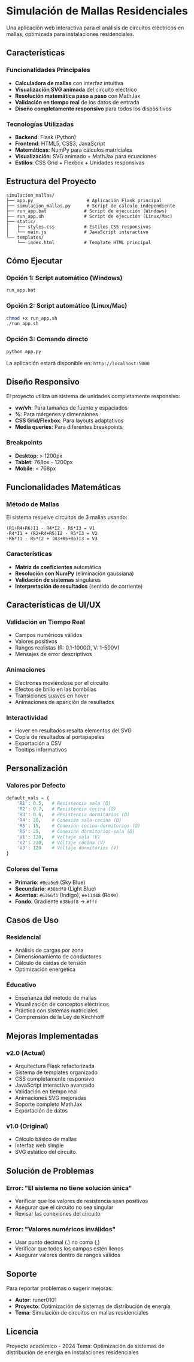 # Simulación de Mallas Residenciales

Una aplicación web interactiva para el análisis de circuitos eléctricos en mallas, optimizada para instalaciones residenciales.

## Características

### Funcionalidades Principales
- **Calculadora de mallas** con interfaz intuitiva
- **Visualización SVG animada** del circuito eléctrico
- **Resolución matemática paso a paso** con MathJax
- **Validación en tiempo real** de los datos de entrada
- **Diseño completamente responsivo** para todos los dispositivos

### Tecnologías Utilizadas
- **Backend**: Flask (Python)
- **Frontend**: HTML5, CSS3, JavaScript
- **Matemáticas**: NumPy para cálculos matriciales
- **Visualización**: SVG animado + MathJax para ecuaciones
- **Estilos**: CSS Grid + Flexbox + Unidades responsivas

## Estructura del Proyecto

```
simulacion_mallas/
├── app.py                    # Aplicación Flask principal
├── simulacion_mallas.py      # Script de cálculo independiente
├── run_app.bat              # Script de ejecución (Windows)
├── run_app.sh               # Script de ejecución (Linux/Mac)
├── static/
│   ├── styles.css           # Estilos CSS responsivos
│   └── main.js              # JavaScript interactivo
└── templates/
    └── index.html           # Template HTML principal
```

## Cómo Ejecutar

### Opción 1: Script automático (Windows)
```bash
run_app.bat
```

### Opción 2: Script automático (Linux/Mac)
```bash
chmod +x run_app.sh
./run_app.sh
```

### Opción 3: Comando directo
```bash
python app.py
```

La aplicación estará disponible en: `http://localhost:5000`

## Diseño Responsivo

El proyecto utiliza un sistema de unidades completamente responsivo:

- **vw/vh**: Para tamaños de fuente y espaciados
- **%**: Para márgenes y dimensiones
- **CSS Grid/Flexbox**: Para layouts adaptativos
- **Media queries**: Para diferentes breakpoints

### Breakpoints
- **Desktop**: > 1200px
- **Tablet**: 768px - 1200px  
- **Mobile**: < 768px

## Funcionalidades Matemáticas

### Método de Mallas
El sistema resuelve circuitos de 3 mallas usando:

```
(R1+R4+R6)I1 - R4*I2 - R6*I3 = V1
-R4*I1 + (R2+R4+R5)I2 - R5*I3 = V2  
-R6*I1 - R5*I2 + (R3+R5+R6)I3 = V3
```

### Características
- **Matriz de coeficientes** automática
- **Resolución con NumPy** (eliminación gaussiana)
- **Validación de sistemas** singulares
- **Interpretación de resultados** (sentido de corriente)

## Características de UI/UX

### Validación en Tiempo Real
- Campos numéricos válidos
- Valores positivos
- Rangos realistas (R: 0.1-1000Ω, V: 1-500V)
- Mensajes de error descriptivos

### Animaciones
- Electrones moviéndose por el circuito
- Efectos de brillo en las bombillas
- Transiciones suaves en hover
- Animaciones de aparición de resultados

### Interactividad
- Hover en resultados resalta elementos del SVG
- Copia de resultados al portapapeles
- Exportación a CSV
- Tooltips informativos

## Personalización

### Valores por Defecto
```python
default_vals = {
    'R1': 0.5,   # Resistencia sala (Ω)
    'R2': 0.7,   # Resistencia cocina (Ω)  
    'R3': 0.6,   # Resistencia dormitorios (Ω)
    'R4': 20,    # Conexión sala-cocina (Ω)
    'R5': 15,    # Conexión cocina-dormitorios (Ω)
    'R6': 25,    # Conexión dormitorios-sala (Ω)
    'V1': 120,   # Voltaje sala (V)
    'V2': 220,   # Voltaje cocina (V)
    'V3': 120    # Voltaje dormitorios (V)
}
```

### Colores del Tema
- **Primario**: `#0ea5e9` (Sky Blue)
- **Secundario**: `#38bdf8` (Light Blue)
- **Acentos**: `#6366f1` (Indigo), `#e11d48` (Rose)
- **Fondo**: Gradiente `#38bdf8` → `#fff`

## Casos de Uso

### Residencial
- Análisis de cargas por zona
- Dimensionamiento de conductores
- Cálculo de caídas de tensión
- Optimización energética

### Educativo
- Enseñanza del método de mallas
- Visualización de conceptos eléctricos
- Práctica con sistemas matriciales
- Comprensión de la Ley de Kirchhoff

## Mejoras Implementadas

### v2.0 (Actual)
- Arquitectura Flask refactorizada
- Sistema de templates organizado
- CSS completamente responsivo
- JavaScript interactivo avanzado
- Validación en tiempo real
- Animaciones SVG mejoradas
- Soporte completo MathJax
- Exportación de datos

### v1.0 (Original)
- Cálculo básico de mallas
- Interfaz web simple
- SVG estático del circuito

## Solución de Problemas

### Error: "El sistema no tiene solución única"
- Verificar que los valores de resistencia sean positivos
- Asegurar que el circuito no sea singular
- Revisar las conexiones del circuito

### Error: "Valores numéricos inválidos"
- Usar punto decimal (.) no coma (,)
- Verificar que todos los campos estén llenos
- Asegurar valores dentro de rangos válidos

## Soporte

Para reportar problemas o sugerir mejoras:
- **Autor**: runer0101
- **Proyecto**: Optimización de sistemas de distribución de energía
- **Tema**: Simulación de circuitos en mallas residenciales

## Licencia

Proyecto académico - 2024
Tema: Optimización de sistemas de distribución de energía en instalaciones residenciales

